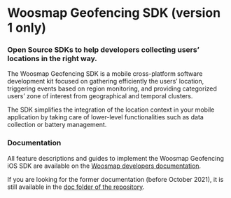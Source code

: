 # Woosmap Geofencing SDK (version 1 only)

### Open Source SDKs to help developers collecting users’ locations in the right way.

The Woosmap Geofencing SDK is a mobile cross-platform software development kit focused on gathering efficiently the users’ location, triggering events based on region monitoring, and providing categorized users’ zone of interest from geographical and temporal clusters.

The SDK simplifies the integration of the location context in your mobile application by taking care of lower-level functionalities such as data collection or battery management.

### Documentation

All feature descriptions and guides to implement the Woosmap Geofencing iOS SDK are available on the [Woosmap developers documentation](https://developers.woosmap.com/products/geofencing-sdk/get-started/).

If you are looking for the former documentation (before October 2021), it is still available in the [doc folder of the repository](https://github.com/woosmap/woosmap-geofencing-ios-sdk/tree/master/doc).
